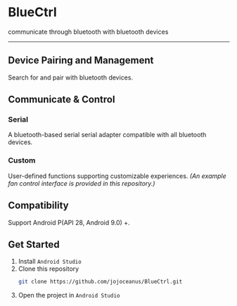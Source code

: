 # BlueCtrl
communicate through bluetooth with bluetooth devices
___
## Device Pairing and Management
Search for and pair with bluetooth devices.
## Communicate & Control
### Serial
A bluetooth-based serial serial adapter compatible with all bluetooth devices.
### Custom
User-defined functions supporting customizable experiences.
*(An example fan control interface is provided in this repository.)*
## Compatibility
Support Android P(API 28, Android 9.0) +.
## Get Started
1. Install `Android Studio`
2. Clone this repository
    ```bash
    git clone https://github.com/jojoceanus/BlueCtrl.git
    ```
3. Open the project in `Android Studio`
